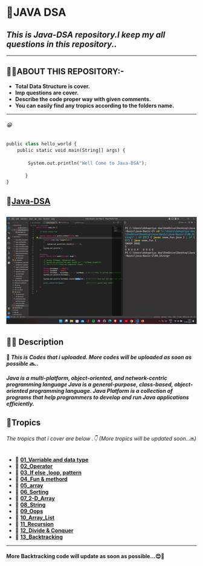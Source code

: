 # **🎯JAVA DSA**
## _This is Java-DSA repository.I keep my all questions in this repository.._
---
## **🤷‍♂️ABOUT THIS REPOSITORY:-**

- **Total Data Structure  is cover.**
- **Imp questions are cover.**
- **Describe  the code proper way with given comments.**
- **You can easily find any tropics according to the folders name.**
---
###### 😁
```python
public class hello_world {
    public static void main(String[] args) {

        System.out.println("Well Come to Java-DSA");
       
       }
}
```

## 🔗[Java-DSA](https://github.com/debapriyo007/java-Basic/)
## ![Code Screenshot](https://raw.githubusercontent.com/debapriyo007/java-Basic/main/Screenshot%20(15).png)
## 🧑‍💻 Description 
#### 📌 _This is  Codes that i uploaded. More codes will be uploaded as soon as possible_ 🔜..
##### Java is a multi-platform, object-oriented, and network-centric programming language Java is a general-purpose, class-based, object-oriented programming language. Java Platform is a collection of programs that help programmers to develop and run Java applications efficiently.
## 📖**Tropics** 
######  _The tropics that i cover are below .👇 (More tropics will be updated soon..🔜)_
 - 📂 [**01_Varriable and data type**](https://github.com/debapriyo007/java-Basic/tree/main/01_Varriable%20and%20data%20type)
 - 📂 [**02_Operator**](https://github.com/debapriyo007/java-Basic/tree/main/02_Operator)
 - 📂 [**03_If else ,loop, pattern**](https://github.com/debapriyo007/java-Basic/tree/main/03_If%20else%20%2Cloop%2C%20pattern)
 - 📂 [**04_Fun & methord**](https://github.com/debapriyo007/java-Basic/tree/main/04_Fun%20%26%20methord)
 - 📂 [**05_array**](https://github.com/debapriyo007/java-Basic/tree/main/05_array)
 - 📂 [**06_Sorting**](https://github.com/debapriyo007/java-Basic/tree/main/06_Sorting)
 - 📂 [**07_2-D_Array**](https://github.com/debapriyo007/java-Basic/tree/main/07_2-D_Array)
 - 📂 [**08_String**](https://github.com/debapriyo007/java-Basic/tree/main/08_String)
 - 📂 [**09_Oops**](https://github.com/debapriyo007/java-Basic/tree/main/09_Oops)
 - 📂 [**10_Array_List**](https://github.com/debapriyo007/java-Basic/tree/main/10_Array_List)
 - 📂 [**11_Recursion**](https://github.com/debapriyo007/java-Basic/tree/main/11_Recursion)
 - 📂 [**12_Divide & Conquer**](https://github.com/debapriyo007/java-DSA/tree/main/12_Divide_%26_Conquer)
 - 📂 [**13_Backtracking**](https://github.com/debapriyo007/java-DSA/tree/main/13_Backtracking)
 
 
  
---

#### More Backtracking code will update as soon as possible...😊🤞



